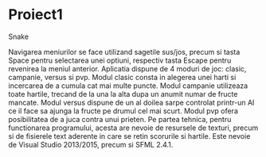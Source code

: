 # Proiect1

Snake

Navigarea meniurilor se face utilizand sagetile sus/jos, precum si tasta Space pentru selectarea unei optiuni, respectiv tasta Escape pentru revenirea la meniul anterior.
Aplicatia dispune de 4 moduri de joc: clasic, campanie, versus si pvp.
Modul clasic consta in alegerea unei harti si incercarea de a cumula cat mai multe puncte.
Modul campanie utilizeaza toate hartile, trecand de la una la alta dupa un anumit numar de fructe mancate.
Modul versus dispune de un al doilea sarpe controlat printr-un AI ce il face sa ajunga la fructe pe drumul cel mai scurt.
Modul pvp ofera posibilitatea de a juca contra unui prieten.
Pe partea tehnica, pentru functionarea programului, acesta are nevoie de resursele de texturi, precum si de fisierele text aderente in care se retin scorurile si hartile.
Este nevoie de Visual Studio 2013/2015, precum si SFML 2.4.1.
